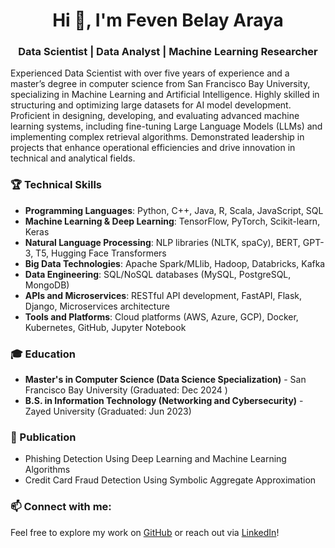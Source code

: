 <h1 align="center">Hi 👋, I'm Feven Belay Araya</h1>
<h3 align="center">Data Scientist | Data Analyst | Machine Learning Researcher
</h3>
<p>
Experienced Data Scientist with over five years of experience and a master’s degree in computer science from San Francisco Bay University, specializing in Machine Learning and Artificial Intelligence. Highly skilled in structuring and optimizing large datasets for AI model development. Proficient in designing, developing, and evaluating advanced machine learning systems, including fine-tuning Large Language Models (LLMs) and implementing complex retrieval algorithms. Demonstrated leadership in projects that enhance operational efficiencies and drive innovation in technical and analytical fields.

<h3 align="left">🏆 Technical Skills </h3>

- **Programming Languages**: Python, C++, Java, R, Scala, JavaScript, SQL
- **Machine Learning & Deep Learning**: TensorFlow, PyTorch, Scikit-learn, Keras
- **Natural Language Processing**: NLP libraries (NLTK, spaCy), BERT, GPT-3, T5, Hugging Face Transformers
- **Big Data Technologies**: Apache Spark/MLlib, Hadoop, Databricks, Kafka
- **Data Engineering**: SQL/NoSQL databases (MySQL, PostgreSQL, MongoDB)
- **APIs and Microservices**: RESTful API development, FastAPI, Flask, Django, Microservices architecture
- **Tools and Platforms**: Cloud platforms (AWS, Azure, GCP), Docker, Kubernetes, GitHub, Jupyter Notebook



<h3 align="left">🎓 Education</h3>
<ul>
    <li><strong>Master's in Computer Science (Data Science Specialization)</strong> - San Francisco Bay University (Graduated: Dec 2024 )</li>
    <li><strong>B.S. in Information Technology (Networking and Cybersecurity)</strong> - Zayed University (Graduated: Jun 2023)</li>
</ul>

<h3 align="left"> 🔖 Publication </h3>
<ul>
    <li>Phishing Detection Using Deep Learning and Machine Learning Algorithms</li>
    <li> Credit Card Fraud Detection Using Symbolic Aggregate Approximation</li>
</ul>


<h3 align="left">📫 Connect with me:</h3>

Feel free to explore my work on [GitHub](https://github.com/Feven-Belay?tab=repositories) or reach out via [LinkedIn](https://www.linkedin.com/in/feven-araya-7041841b0/)!



